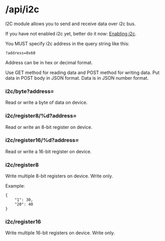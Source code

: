 # /api/i2c

I2C module allows you to send and receive data over i2c bus.

If you have not enabled i2c yet, better do it now: [Enabling i2c](../system_configuration/enable_i2c.md).

You MUST specify i2c address in the query string like this:
```
?address=0x60
```
Address can be in hex or decimal format.

Use GET method for reading data and POST method for writing data. Put data in POST body in JSON format. Data is in JSON number format.

### i2c/byte?address=

Read or write a byte of data on device.

### i2c/register8/%d?address=

Read or write an 8-bit register on device.

### i2c/register16/%d?address=

Read or write a 16-bit register on device.

### i2c/register8

Write multiple 8-bit registers on device. Write only.

Example:
```
{
    "1": 30,
    "20": 40
}
```

### i2c/register16

Write multiple 16-bit registers on device. Write only.

